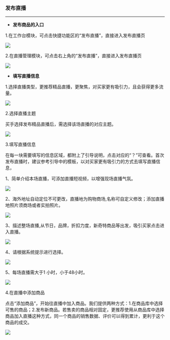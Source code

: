 ### 发布直播
---

* **发布商品的入口**

1.在工作台模块，可点击快捷功能区的“发布直播”，直接进入发布直播页


![](/sellerapp/images/app-liveshow1.png)


2.在直播管理模块，可点击右上角的“发布直播”，直接进入发布直播页

![](/sellerapp/images/app-liveshow2.png)



* **填写直播信息**

1.选择直播类型，更推荐精品直播，更聚焦，对买家更有吸引力，且会获得更多流量。


![](/sellerapp/images/app-liveshow3.png)





2.选择直播主题

买手选择发布精品直播后，需选择该场直播的对应主题。

![](/sellerapp/images/app-liveshow4.png)


3.填写直播信息

在每一块需要填写的信息区域，都附上了引导说明，点击对应的“？”可查看。首次发布直播时，建议参考引导中的模板，以对买家更有吸引力的方式去填写直播信息，

1、简单介绍本场直播，可添加直播短视频，以增强现场直播气氛。

![](/sellerapp/images/cjzb_3.jpg)

2、海外地址自动定位不可更改，直播地为购物商场,名称可自定义修改；添加直播地照片须商场或者实拍照片。

![](/sellerapp/images/cjzb_4.png)

3、描述整场直播,从节日，品牌，折扣力度，新奇特商品等出发，吸引买家点击进入直播。

![](/sellerapp/images/cjzb_5.jpg)

4、请根据系统提示进行选择。

![](/sellerapp/images/cjzb_6.jpg)

5、每场直播需大于1 小时，小于48小时。

![](/sellerapp/images/cjzb_7.png)

  
4.在直播中添加商品

点击“添加商品”，开始往直播中加入商品。我们提供两种方式：1.在商品库中选择可售的商品；2.发布新商品。若售卖的商品相对固定，更推荐使用从商品库中选择商品加入直播这种方式，同一个商品的销售数据、评价可以得到累计，更利于这个商品的成交。

![](/sellerapp/images/app-liveshow5.png)






















